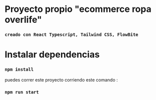 # Proyecto propio "ecommerce ropa overlife"
 
 ### `creado con React Typescript, Tailwind CSS, FlowBite`
  
# Instalar dependencias
 
 ### `npm install`

puedes correr este proyecto corriendo este comando :

### `npm run start`


